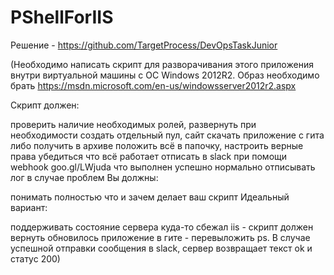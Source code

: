 # PShellForIIS

Решение - https://github.com/TargetProcess/DevOpsTaskJunior

(Необходимо написать скрипт для разворачивания этого приложения внутри виртуальной машины с ОС Windows 2012R2. Образ необходимо брать https://msdn.microsoft.com/en-us/windowsserver2012r2.aspx

Скрипт должен:

проверить наличие необходимых ролей, развернуть при необходимости
создать отдельный пул, сайт
скачать приложение с гита либо получить в архиве
положить всё в папочку, настроить верные права
убедиться что всё работает
отписать в slack при помощи webhook goo.gl/LWjuda что выполнен успешно
нормально отписывать лог в случае проблем
Вы должны:

понимать полностью что и зачем делает ваш скрипт
Идеальный вариант:

поддерживать состояние сервера
куда-то сбежал iis - скрипт должен вернуть
обновилось приложение в гите - перевыложить
ps. В случае успешной отправки сообщения в slack, сервер возвращает текст ok и статус 200)
